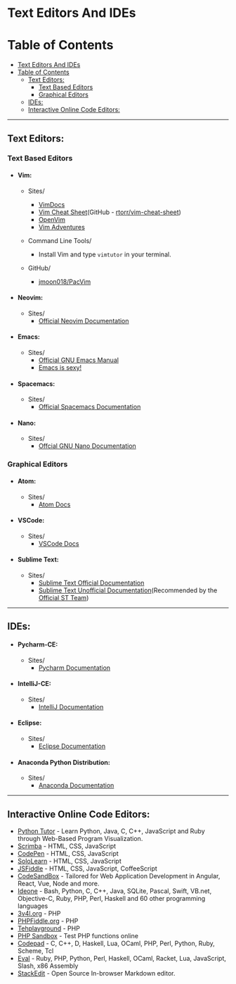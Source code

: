 # Text Editors And IDEs
# Table of Contents
- [Text Editors And IDEs](#text-editors-and-ides)
- [Table of Contents](#table-of-contents)
	- [Text Editors:](#text-editors)
		- [Text Based Editors](#text-based-editors)
		- [Graphical Editors](#graphical-editors)
	- [IDEs:](#ides)
	- [Interactive Online Code Editors:](#interactive-online-code-editors)

---

## Text Editors:
### Text Based Editors
* #### Vim:
	* Sites/
		* [VimDocs](http://vimdoc.sourceforge.net/)
		* [Vim Cheat Sheet](https://vim.rtorr.com/)(GitHub - [rtorr/vim-cheat-sheet](https://github.com/rtorr/vim-cheat-sheet))
		* [OpenVim](https://openvim.com/)
		* [Vim Adventures](https://vim-adventures.com/)

	* Command Line Tools/
		* Install Vim and type `vimtutor` in your terminal.

	* GitHub/
		* [jmoon018/PacVim](https://github.com/jmoon018/PacVim)

* #### Neovim:
	* Sites/
	    * [Official Neovim Documentation](https://neovim.io/)


* #### Emacs:
	* Sites/
		* [Official GNU Emacs Manual](http://www.gnu.org/software/emacs/manual/html_node/emacs/index.html)
		* [Emacs is sexy!](https://emacs.sexy/#resources)

* #### Spacemacs:
	* Sites/
	    * [Official Spacemacs Documentation](http://spacemacs.org/)


* #### Nano:
	* Sites/
		* [Offcial GNU Nano Documentation](https://www.nano-editor.org/docs.php)

### Graphical Editors
* #### Atom:
	* Sites/
		* [Atom Docs](https://atom.io/docs)

* #### VSCode:
	* Sites/
		* [VSCode Docs](https://docs.microsoft.com/en-us/visualstudio/?view=vs-2019)

* #### Sublime Text:
	* Sites/
		* [Sublime Text Official Documentation](https://www.sublimetext.com/docs/3/)
		* [Sublime Text Unofficial Documentation](https://sublime-text-unofficial-documentation.readthedocs.io/en/latest/)(Recommended by the [Official ST Team](https://www.sublimetext.com/docs/3/))

---

## IDEs:
* #### Pycharm-CE:
	* Sites/
		* [Pycharm Documentation](https://www.jetbrains.com/pycharm/documentation/)

* #### IntelliJ-CE:
	* Sites/
		* [IntelliJ Documentation](https://www.jetbrains.com/idea/documentation/)

* #### Eclipse:
	* Sites/
		* [Eclipse Documentation](https://www.eclipse.org/)

* #### Anaconda Python Distribution:
	* Sites/
		* [Anaconda Documentation](https://www.anaconda.com/distribution/)


---

## Interactive Online Code Editors:
* [Python Tutor](http://pythontutor.com/) - Learn Python, Java, C, C++, JavaScript and Ruby through Web-Based Program Visualization.
* [Scrimba](https://scrimba.com/c/cKp6LhL) - HTML, CSS, JavaScript
* [CodePen](https://codepen.io/) - HTML, CSS, JavaScript
* [SoloLearn](https://code.sololearn.com/#html) - HTML, CSS, JavaScript
* [JSFiddle](https://jsfiddle.net) - HTML, CSS, JavaScript, CoffeeScript
* [CodeSandBox](https://codesandbox.io/) - Tailored for Web Application Development in Angular, React, Vue, Node and more.
* [Ideone](http://ideone.com/) - Bash, Python, C, C++, Java, SQLite, Pascal, Swift, VB.net, Objective-C, Ruby, PHP, Perl, Haskell and 60 other programming languages
* [3v4l.org](https://3v4l.org/) - PHP
* [PHPFiddle.org](http://phpfiddle.org/) - PHP
* [Tehplayground](http://www.tehplayground.com/) - PHP
* [PHP Sandbox](http://sandbox.onlinephpfunctions.com/) - Test PHP functions online
* [Codepad](http://codepad.org/) - C, C++, D, Haskell, Lua, OCaml, PHP, Perl, Python, Ruby, Scheme, Tcl
* [Eval](https://eval.in/) - Ruby, PHP, Python, Perl, Haskell,   OCaml, Racket, Lua,  JavaScript, Slash, x86 Assembly
* [StackEdit](https://stackedit.io/) - Open Source In-browser Markdown editor.
